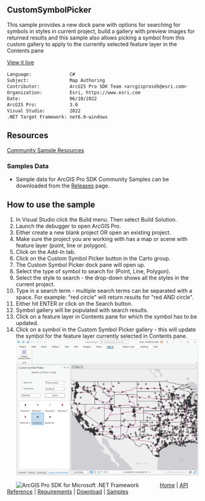 ## CustomSymbolPicker

<!-- TODO: Write a brief abstract explaining this sample -->
This sample provides a new dock pane with options for searching for symbols in styles in current project,  build a gallery with preview images for returned results and this sample also allows picking a symbol from this custom gallery to apply to the currently selected feature layer in the Contents pane  
  


<a href="https://pro.arcgis.com/en/pro-app/sdk/" target="_blank">View it live</a>

<!-- TODO: Fill this section below with metadata about this sample-->
```
Language:              C#
Subject:               Map Authoring
Contributor:           ArcGIS Pro SDK Team <arcgisprosdk@esri.com>
Organization:          Esri, https://www.esri.com
Date:                  06/10/2022
ArcGIS Pro:            3.0
Visual Studio:         2022
.NET Target Framework: net6.0-windows
```

## Resources

[Community Sample Resources](https://github.com/Esri/arcgis-pro-sdk-community-samples#resources)

### Samples Data

* Sample data for ArcGIS Pro SDK Community Samples can be downloaded from the [Releases](https://github.com/Esri/arcgis-pro-sdk-community-samples/releases) page.  

## How to use the sample
<!-- TODO: Explain how this sample can be used. To use images in this section, create the image file in your sample project's screenshots folder. Use relative url to link to this image using this syntax: ![My sample Image](FacePage/SampleImage.png) -->
1. In Visual Studio click the Build menu. Then select Build Solution.  
2. Launch the debugger to open ArcGIS Pro.  
4. Either create a new blank project OR open an existing project.  
5. Make sure the project you are working with has a map or scene with feature layer (point, line or polygon).  
6. Click on the Add-In tab.  
7. Click on the Custom Symbol Picker button in the Carto group.  
8. The Custom Symbol Picker dock pane will open up.  
9. Select the type of symbol to search for (Point, Line, Polygon).  
10. Select the style to search - the drop-down shows all the styles in the current project.  
11. Type in a search term - multiple search terms can be separated with a space. For example: "red circle" will return results for "red AND circle".  
12. Either hit ENTER or click on the Search button.  
13. Symbol gallery will be populated with search results.  
14. Click on a feature layer in Contents pane for which the symbol has to be updated.  
15. Click on a symbol in the Custom Symbol Picker gallery - this will update the symbol for the feature layer currently selected in Contents pane.  
![SymbolPicker](Screenshots/SymbolPicker.png)  
  


<!-- End -->

&nbsp;&nbsp;&nbsp;&nbsp;&nbsp;&nbsp;<img src="https://esri.github.io/arcgis-pro-sdk/images/ArcGISPro.png"  alt="ArcGIS Pro SDK for Microsoft .NET Framework" height = "20" width = "20" align="top"  >
&nbsp;&nbsp;&nbsp;&nbsp;&nbsp;&nbsp;&nbsp;&nbsp;&nbsp;&nbsp;&nbsp;&nbsp;
[Home](https://github.com/Esri/arcgis-pro-sdk/wiki) | <a href="https://pro.arcgis.com/en/pro-app/latest/sdk/api-reference" target="_blank">API Reference</a> | [Requirements](https://github.com/Esri/arcgis-pro-sdk/wiki#requirements) | [Download](https://github.com/Esri/arcgis-pro-sdk/wiki#installing-arcgis-pro-sdk-for-net) | <a href="https://github.com/esri/arcgis-pro-sdk-community-samples" target="_blank">Samples</a>
